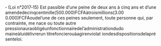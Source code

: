 ‐ (Loi n°2017‐15) Est passible d’une peine de deux ans à cinq ans et d’une amendedecinqcentmille(500.000)FCFAàtroismillions(3.00 0.000)FCFAoudel’une de ces peines seulement, toute personne qui, par contrainte, me nace ou toute autre pressionauraobligéunfonctionnairedel’administrationdudo maineàluidélivrerun titrefoncierouàagirenviolat iondesdispositionsdelapré senteloi.